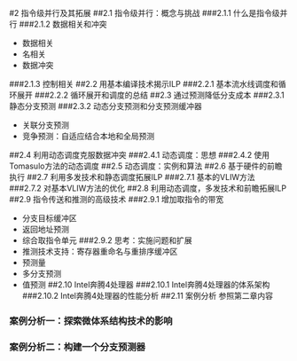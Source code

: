 #2 指令级并行及其拓展
##2.1 指令级并行：概念与挑战
###2.1.1 什么是指令级并行
###2.1.2 数据相关和冲突
- 数据相关
- 名相关
- 数据冲突

###2.1.3 控制相关 
##2.2 用基本编译技术揭示ILP
###2.2.1 基本流水线调度和循环展开
###2.2.2 循环展开和调度的总结
##2.3 通过预测降低分支成本
###2.3.1 静态分支预测
###2.3.2 动态分支预测和分支预测缓冲器

- 关联分支预测 
- 竞争预测：自适应结合本地和全局预测

##2.4 利用动态调度克服数据冲突
###2.4.1 动态调度：思想
###2.4.2 使用Tomasulo方法的动态调度
##2.5 动态调度：实例和算法
##2.6 基于硬件的前瞻执行
##2.7 利用多发技术和静态调度拓展ILP
###2.7.1 基本的VLIW方法
###2.7.2 对基本VLIW方法的优化
##2.8 利用动态调度，多发技术和前瞻拓展ILP
##2.9 指令传送和推测的高级技术
###2.9.1 增加取指令的带宽
- 分支目标缓冲区
- 返回地址预测
- 综合取指令单元
###2.9.2 思考：实施问题和扩展
- 推测技术支持：寄存器重命名与重排序缓冲区
- 预测量
- 多分支预测
- 值预测
##2.10 Intel奔腾4处理器
###2.10.1 Intel奔腾4处理器的体系架构
###2.10.2 Intel奔腾4处理器的性能分析
##2.11 案例分析 参照第二章内容
### 案例分析一：探索微体系结构技术的影响
### 案例分析二：构建一个分支预测器